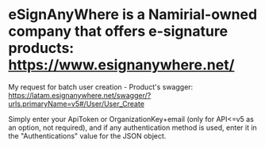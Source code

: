 # eSignAnyWhere is a Namirial-owned company that offers e-signature products: https://www.esignanywhere.net/
My request for batch user creation - Product's swagger: https://latam.esignanywhere.net/swagger/?urls.primaryName=v5#/User/User_Create

Simply enter your ApiToken or OrganizationKey+email (only for API<=v5 as an option, not required), and if any authentication method is used, enter it in the "Authentications" value for the JSON object.
